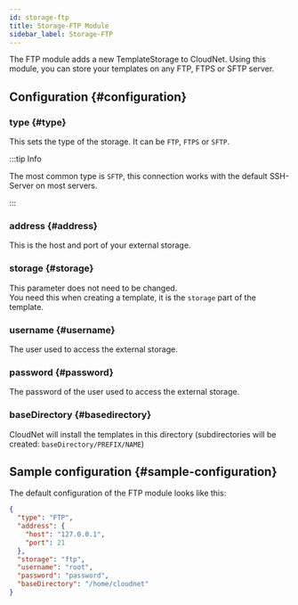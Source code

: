 ```yaml
---
id: storage-ftp
title: Storage-FTP Module
sidebar_label: Storage-FTP
---
```


The FTP module adds a new TemplateStorage to CloudNet. Using this module, you can store your templates on any FTP, FTPS or SFTP server.

## Configuration {#configuration}

### type {#type}

This sets the type of the storage. It can be `FTP`, `FTPS` or `SFTP`.

:::tip Info

The most common type is `SFTP`, this connection works with the default SSH-Server on most servers.

:::

### address {#address}

This is the host and port of your external storage.

### storage {#storage}

This parameter does not need to be changed.  
You need this when creating a template, it is the `storage` part of the template.

### username {#username}

The user used to access the external storage.

### password {#password}

The password of the user used to access the external storage.

### baseDirectory {#basedirectory}

CloudNet will install the templates in this directory (subdirectories will be created: `baseDirectory/PREFIX/NAME`)

## Sample configuration {#sample-configuration}

The default configuration of the FTP module looks like this:

```json
{
  "type": "FTP",
  "address": {
    "host": "127.0.0.1",
    "port": 21
  },
  "storage": "ftp",
  "username": "root",
  "password": "password",
  "baseDirectory": "/home/cloudnet"
}
```
